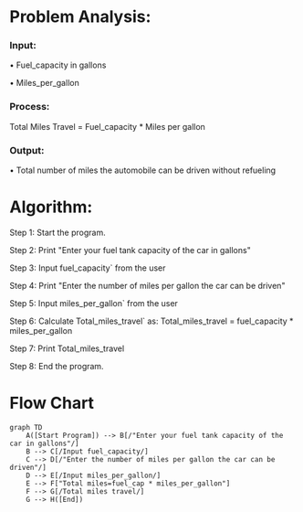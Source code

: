 # Problem Analysis:
### Input: 
• Fuel_capacity in gallons

• Miles_per_gallon 


### Process:
Total Miles Travel = Fuel_capacity * Miles per gallon

### Output:

• Total number of miles the automobile can be driven without refueling

# Algorithm:

 Step 1: Start the program.

 Step 2: Print "Enter your fuel tank capacity of the car in gallons"

 Step 3: Input fuel_capacity` from the user

 Step 4: Print "Enter the number of miles per gallon the car can be driven"

 Step 5: Input miles_per_gallon` from the user

 Step 6: Calculate Total_miles_travel` as: Total_miles_travel = fuel_capacity * miles_per_gallon

 Step 7: Print  Total_miles_travel

 Step 8: End the program.

 # Flow Chart
``` mermaid
graph TD
    A([Start Program]) --> B[/"Enter your fuel tank capacity of the car in gallons"/]
    B --> C[/Input fuel_capacity/]
    C --> D[/"Enter the number of miles per gallon the car can be driven"/]
    D --> E[/Input miles_per_gallon/]
    E --> F["Total miles=fuel_cap * miles_per_gallon"]
    F --> G[/Total miles travel/]
    G --> H([End])
